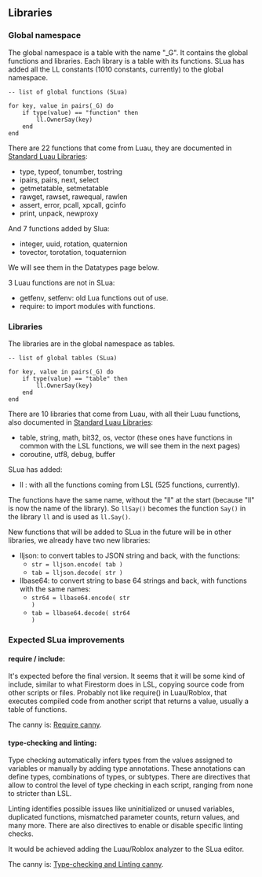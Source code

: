 ## Libraries

### Global namespace

The global namespace is a table with the name "_G". It contains the global functions and libraries. Each library is a table with its functions.
SLua has added all the LL constants (1010 constants, currently) to the global namespace.

<pre class="language-slua"><code class="language-slua">-- list of global functions (SLua)

for key, value in pairs(_G) do
    if type(value) == "function" then
        ll.OwnerSay(key)
    end
end</code></pre>

There are 22 functions that come from Luau, they are documented in [Standard Luau Libraries](https://luau.org/library):
- type, typeof, tonumber, tostring
- ipairs, pairs, next, select
- getmetatable, setmetatable
- rawget, rawset, rawequal, rawlen
- assert, error, pcall, xpcall, gcinfo
- print, unpack, newproxy

And 7 functions added by Slua:
- integer, uuid, rotation, quaternion
- tovector, torotation, toquaternion

We will see them in the Datatypes page below.

3 Luau functions are not in SLua:
- getfenv, setfenv: old Lua functions out of use.
- require: to import modules with functions.

### Libraries

The libraries are in the global namespace as tables.

<pre class="language-slua"><code class="language-slua">-- list of global tables (SLua)

for key, value in pairs(_G) do
    if type(value) == "table" then
        ll.OwnerSay(key)
    end
end</code></pre>

There are 10 libraries that come from Luau, with all their Luau functions, also documented in [Standard Luau Libraries](https://luau.org/library):
- table, string, math, bit32, os, vector (these ones have functions in common with the LSL functions, we will see them in the next pages)
- coroutine, utf8, debug, buffer


SLua has added:
- ll : with all the functions coming from LSL (525 functions, currently).

The functions have the same name, without the "ll" at the start (because "ll" is now the name of the library).
So <code class="language-lsl">llSay()</code> becomes the function <code class="language-slua">Say()</code> in the library <code class="language-slua">ll</code> and is used as <code class="language-slua">ll.Say()</code>.

New functions that will be added to SLua in the future will be in other libraries, we already have two new libraries:
- lljson: to convert tables to JSON string and back, with the functions:
  - <code class="language-slua">str = lljson.encode( tab )</code>
  - <code class="language-slua">tab = lljson.decode( str )</code>
- llbase64: to convert string to base 64 strings and back, with functions with the same names:
  - <code class="language-slua">str64 = llbase64.encode( str )</code>
  - <code class="language-slua">tab = llbase64.decode( str64 )</code>
  
### Expected SLua improvements

#### require / include:

It's expected before the final version. It seems that it will be some kind of include, similar to what Firestorm does in LSL, copying source code from other scripts or files. Probably not like require() in Luau/Roblox, that executes compiled code from another script that returns a value, usually a table of functions.

The canny is: [Require canny](https://feedback.secondlife.com/slua-alpha/p/a-require-function-to-load-and-execute-other-scripts).

#### type-checking and linting:

Type checking automatically infers types from the values assigned to variables or manually by adding type annotations. These annotations can define types, combinations of types, or subtypes. There are directives that allow to control the level of type checking in each script, ranging from none to stricter than LSL.

Linting identifies possible issues like uninitialized or unused variables, duplicated functions, mismatched parameter counts, return values, and many more. There are also directives to enable or disable specific linting checks.

It would be achieved adding the Luau/Roblox analyzer to the SLua editor.

The canny is: [Type-checking and Linting canny](https://feedback.secondlife.com/slua-alpha/p/the-type-checking-warnings-are-not-displayed).
